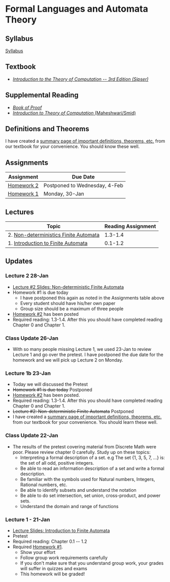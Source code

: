 # Formal Languages and Automata Theory

## Syllabus
[Syllabus](syllabus.md)

## Textbook

* *[Introduction to the Theory of Computation -- 3rd Edition (Sipser)](https://www.amazon.com/Introduction-Theory-Computation-Michael-Sipser/dp/113318779X)*

## Supplemental Reading

* [*Book of Proof*](https://www.people.vcu.edu/~rhammack/BookOfProof/BookOfProof.pdf)
* [*Introduction to Theory of Computation* (Maheshwari/Smid)](http://cglab.ca/~michiel/TheoryOfComputation/TheoryOfComputation.pdf)

## Definitions and Theorems

I have created a [summary page of important definitions, theorems, etc.](definitions_and_theorems.md) from our textbook for your convenience.  You should know these well.

## Assignments

| Assignment                          | Due Date                       |
|-------------------------------------|--------------------------------|
| [Homework 2](homework/homework2.md) | Postponed to Wednesday, 4-Feb  |
| [Homework 1](homework/homework1.md) | Monday, 30-Jan                 |

## Lectures

| Topic                                                          | Reading Assignment |
|----------------------------------------------------------------|--------------------|
| 2. [Non-deterministics Finite Automata](lectures/Lecture2.pdf) | 1.3-1.4            |
| 1. [Introduction to Finite Automata](lectures/Lecture1.pdf)    | 0.1-1.2            |

## Updates

### Lecture 2 28-Jan

* [Lecture #2 Slides: Non-deterministic Finite Automata](lectures/Lecture2.pdf)
* Homework #1 is due today
  - I have postponed this again as noted in the Assignments table above
  - Every student should have his/her own paper
  - Group size should be a maximum of three people
* [Homework #2](homework/homework2.md) has been posted
* Required reading: 1.3-1.4.  After this you should have completed reading Chapter 0 and Chapter 1.


### Class Update 26-Jan

* With so many people missing Lecture 1, we used 23-Jan to review Lecture 1 and go over the pretest.  I have postponed the due date for the homework and we will pick up Lecture 2 on Monday.


### Lecture 1b  23-Jan

* Today we will discussed the Pretest
* ~~Homework #1 is due today~~ Postponed
* [Homework #2](homework/homework2.md) has been posted.
* Required reading: 1.3-1.4.  After this you should have completed reading Chapter 0 and Chapter 1.
* ~~Lecture #2: Non-deterministic Finite Automata~~ Postponed
* I have created a [summary page of important definitions, theorems, etc.](definitions_and_theorems.md) from our textbook for your convenience.  You should learn these well.



### Class Update 22-Jan

* The results of the pretest covering material from Discrete Math were poor.  Please review chapter 0 carefully.  Study up on these topics:
  * Interpreting a formal description of a set. e.g The set {1, 3, 5, 7, ...} is: the set of all odd, positive integers.
  * Be able to read an information description of a set and write a formal description.
  * Be familiar with the symbols used for Natural numbers, Integers, Rational numbers, etc.
  * Be able to identify subsets and understand the notation
  * Be able to do set intersection, set union, cross-product, and power sets.
  * Understand the domain and range of functions

### Lecture 1 - 21-Jan

* [Lecture Slides: Introduction to Finite Automata](lectures/Lecture1.pdf)
* Pretest
* Required reading: Chapter 0.1 -- 1.2
* Required [Homework #1](homework/homework1.md).
  * Show your effort
  * Follow group work requirements carefully
  * If you don't make sure that you understand group work, your grades will suffer in quizzes and exams
  * This homework will be graded!
